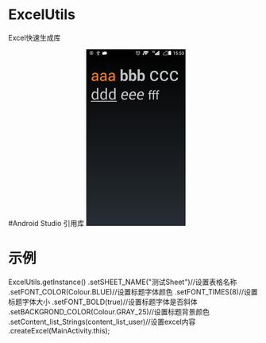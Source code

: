 # ExcelUtils
Excel快速生成库</br>

#Android Studio 引用库
![image](https://github.com/SeachForLife/TextViewFronts/raw/master/ScreenShots/show.jpg)</br>


# 示例
ExcelUtils.getInstance()
                .setSHEET_NAME("测试Sheet")//设置表格名称
                .setFONT_COLOR(Colour.BLUE)//设置标题字体颜色
                .setFONT_TIMES(8)//设置标题字体大小
                .setFONT_BOLD(true)//设置标题字体是否斜体
                .setBACKGROND_COLOR(Colour.GRAY_25)//设置标题背景颜色
                .setContent_list_Strings(content_list_user)//设置excel内容
                .createExcel(MainActivity.this);

